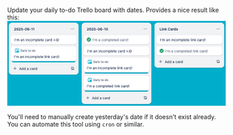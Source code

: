Update your daily to-do Trello board with dates. Provides a nice result like this:
![A photo showing what a board managed with the program looks like. On the leftmost column, the data 2025-06-11 is presented with carryover cards from the previous two dates. It only carries over completed cards, and has support for link cards as well.](https://github.com/powwu/trello-daily-card-switcher/blob/main/assets/example-results.png)

You'll need to manually create yesterday's date if it doesn't exist already. You can automate this tool using `cron` or similar.
